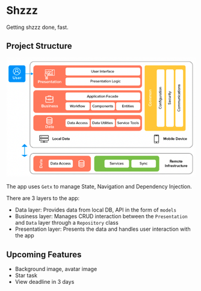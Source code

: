 # Shzzz

Getting shzzz done, fast.

## Project Structure

![Architecture](assets/architecture.png)

The app uses `Getx` to manage State, Navigation and Dependency Injection.

There are 3 layers to the app:
- Data layer: Provides data from local DB, API in the form of `models`
- Business layer: Manages CRUD interaction between the `Presentation` and `Data` layer through a `Repository` class
- Presentation layer: Presents the data and handles user interaction with the app


## Upcoming Features

- Background image, avatar image
- Star task
- View deadline in 3 days